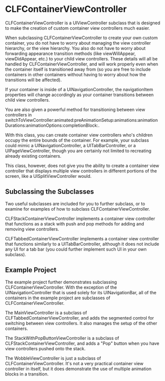 # CLFContainerViewController

CLFContainerViewController is a UIViewController subclass that is designed to make the creation of custom container view controllers much easier.

When subclassing CLFContainerViewController to create your own custom container, you do not have to worry about managing the view controller hierarchy, or the view hierarchy. You also do not have to worry about forwarding appearance transition methods (like viewWillAppear, viewDidAppear, etc.) to your child view controllers. These details will all be handled by CLFContainerViewController, and will work properly even when the container itself is transitioned away from (so you are free to include containers in other containers without having to worry about how the transitions will be affected).

If your container is inside of a UINavigationController, the navigationItem properties will change accordingly as your container transitions between child view controllers.

You are also given a powerful method for transitioning between view controllers in switchToViewController:animated:preAnimationSetup:animations:animationDurations:animationOptions:completionBlock:.

With this class, you can create container view controllers who's children occupy the entire bounds of the container. For example, your subclass could mimic a UINavigationController, a UITabBarController, or a UIPageViewController, though you are certainly not limited to recreating already existing containers.

This class, however, does not give you the ability to create a container view controller that displays multiple view controllers in different portions of the screen, like a UISplitViewController would.

## Subclassing the Subclasses

Two useful subclasses are included for you to further subclass, or to examine for examples of how to subclass CLFContainerViewController.

CLFStackContainerViewController implements a container view controller that functions as a stack with push and pop methods for adding and
removing view controllers.

CLFTabbedContainerViewController implements a container view controller that functions similarly to a UITabBarController, although it does not include any UI for a tab bar (you could further implement such UI in your own subclass).

## Example Project

The example project further demonstrates subclassing CLFContainerViewController. With the exception of the UINavigationController that is used solely for its UINavigationBar, all of the containers in the example project are subclasses of CLFContainerViewController.

The MainViewController is a subclass of CLFTabbedContainerViewController, and adds the segmented control for switching between view controllers. It also manages the setup of the other containers.

The StackWithPopButtonViewController is a subclass of CLFStackContainerViewController, and adds a "Pop" button when you have view controllers pushed onto the stack.

The WobbleViewController is just a subclass of CLFContainerViewController. It's not a very practical container view controller in itself, but it does demonstrate the use of multiple animation blocks in a transition.